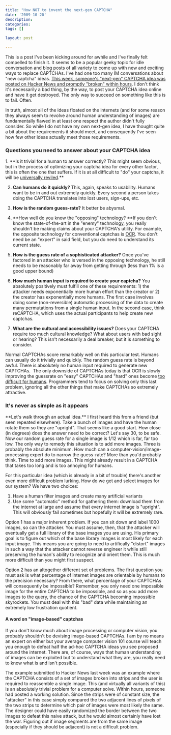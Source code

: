 ```yaml
---
title: "How NOT to invent the next-gen CAPTCHA"
date: '2009-10-20'
description:
categories:
tags: []

layout: post

---
```

This is a post I've been kicking around for awhile and I've finally felt compelled to finish it. It seems to be a popular geeky topic for idle conversation and blog posts of all variety to come up with new and exciting ways to replace CAPTCHAs. I've had one too many IM conversations about "new captcha" ideas. <a href="http://news.ycombinator.com/item?id=883480">This week, someone's "next-gen" CAPTCHA idea was posted on Hacker News and promptly "broken" within hours</a>. I don't think it's necessarily a bad thing, by the way, to post your CAPTCHA idea online and have it get destroyed. The only way to succeed on something like this is to fail. Often.

In truth, almost all of the ideas floated on the internets (and for some reason they always seem to revolve around human understanding of images) are fundamentally flawed in at least one respect the author didn't fully consider. So while I do not have my own next-gen idea, I have thought quite a bit about the requirements it should meet, and consequently I've seen how few other ideas actually meet those requirements.
<h3>Questions you need to answer about your CAPTCHA idea</h3>
1. **Is it trivial for a human to answer correctly? <span style="font-weight: normal;">This might seem obvious, but in the process of optimizing your captcha idea for every other factor, this is often the one that suffers. If it is at all difficult to "do" your captcha, it will be <a href="http://www.google.com/search?q=hard+captcha">universally reviled</a>.</span>**

2. **Can humans do it quickly? <span style="font-weight: normal;">This, again, speaks to usability. Humans want to be in and out extremely quickly. Every second a person takes doing the CAPTCHA translates into lost users, sign-ups, etc.</span>**

3. **How is the random guess-rate?** It better be abysmal.

4. **How well do you know the "opposing" technology? **If you don't know the state-of-the-art in the "enemy" technology, you really shouldn't be making claims about your CAPTCHA's utility. For example, the opposite technology for conventional captchas is <a href="http://en.wikipedia.org/wiki/Optical_character_recognition">OCR</a>. You don't need be an "expert" in said field, but you do need to understand its current state.

5. **How is the guess rate of a sophisticated attacker?** Once you've factored in an attacker who is versed in the opposing technology, he still needs to be reasonably far away from getting through (less than 1% is a good upper bound)

6. **How much human input is required to create your captcha?** You absolutely positively must fulfill one of these requirements: 1) the attacker needs exponentially more human effort than the creator or 2) the creator has exponentially more humans. The first case involves doing some (non-reversible) automatic processing of the data to create many permutations from a single human input. In the second case, think reCAPTCHA, which uses the actual participants to help create new captchas.

7. **What are the cultural and accessibility issues?** Does your CAPTCHA require too much cultural knowledge? What about users with bad sight or hearing? This isn't necessarily a deal breaker, but it is something to consider.

Normal CAPTCHAs score remarkably well on this particular test. Humans can usually do it trivially and quickly. The random guess rate is beyond awful. There is absolutely no human input required to generate new CAPTCHAs.  The only downside of CAPTCHAs today is that OCR is slowly improving the guessrate on "easy" CAPTCHAs and "hard" ones become <a href="http://farm4.static.flickr.com/3237/2443601665_214fdcc466.jpg">too difficult for humans</a>. Programmers tend to focus on solving only this last problem, ignoring all the other things that make CAPTCHAs so extremely attractive.
<h3>It's never as simple as it appears</h3>
**Let's walk through an actual idea.** I first heard this from a friend (but seen repeated elsewhere). Take a bunch of images and have the human rotate them so they are "upright". That seems like a good start. How close (in degrees) does the answer need to be correct? Let's say 30, to be safe. Now our random guess rate for a single image is 1/12 which is far, far too low. The only way to remedy this situation is to add more images. Three is probably the absolute minimum. How much can a computer-vision/image-processing expert do to narrow the guess-rate? More than you'd probably think. Time to add more images. This might already result in a CAPTCHA that takes too long and is too annoying for humans.

For this particular idea (which is already in a bit of trouble) there's another even more difficult problem lurking. How do we get and select images for our system? We have two choices:
<ol>
	<li>Have a human filter images and create many artificial variants</li>
	<li> Use some "automatic" method for gathering them: download them from the internet at large and assume that every internet image is "upright". This will obviously fail sometimes but hopefully it will be extremely rare.</li>
</ol>
Option 1 has a major inherent problem. If you can sit down and label 1000 images, so can the attacker. You must assume, then, that the attacker will eventually get a full library of the base images you are using. His primary goal is to figure out which of the base library images is most likely for each input image. This means you are going to need to artifically "distort" images in such a way that the attacker cannot reverse engineer it while still preserving the human's ability to recognize and orient them. This is much more difficult than you might first suspect.

Option 2 has an altogether different set of problems. The first question you must ask is what percentage of internet images are orientable by humans to the precision necessary? From there, what percentage of your CAPTCHAs will consequently be impossible? Remember, you only need one impossible image for the entire CAPTCHA to be impossible, and so as you add more images to the query, the chance of the CAPTCHA becoming impossible skyrockets. You must deal with this "bad" data while maintaining an extremely low frustration quotient.
<h4>A word on "image-based" captchas</h4>
If you don't know much about image processing or computer vision, you probably shouldn't be devising image-based CAPTCHAs. I am by no means an expert on either but your average computer vision 101 course will teach you enough to defeat half the ad-hoc CAPTCHA ideas you see proposed around the internet. There are, of course, ways that human understanding of images can be exploited but to understand what they are, you really need to know what is and isn't possible.

The example submitted to Hacker News last week was an example where the CAPTCHA consists of a set of images broken into strips and the user is required to reassemble a single image. This (and virtually all variants of this) is an absolutely trivial problem for a computer solve. Within hours, someone had posted a working solution. Since the strips were of constant size, the "attacker" in this case simply compared the two adjacent lines of pixels of the two strips to determine which pair of images were most likely the same. The designer could have easily randomized the border between the two images to defeat this naive attack, but he would almost certainly have lost the war. Figuring out if image segments are from the same image (especially if they should be adjacent) is not a difficult problem.